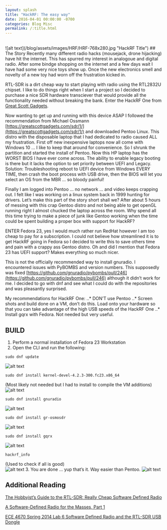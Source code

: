```yaml
---
layout: splash
title: "HackRF: The easy way"
date: 2016-04-01 00:00:00 -0700
categories: Blog Misc
permalink: /:title.html
---
```

<br />
![alt text](/blog/assets/images/HRF/HRF-768x280.jpg "HackRF Title")
## The Story
Recently many different radio hacks (mousejack, drone hijacking) have hit the internet. This has spurred my interest in analogoue and digital radio. After some bindge shopping on the internet and a few days wait I have had some very nice toys show up. Once the new electronics smell and novelty of a new toy had worn off the frustration kicked in.

RTL-SDR is a dirt cheap way to start playing with radio using the RTL2832U chipset. I like to do things right when I start a project so I decided to purchase a nice SDR hardware transciever that would provide all the functionality needed without breaking the bank. Enter the HackRF One from [Great Scott Gadgets](https://greatscottgadgets.com/hackrf/).

Now wanting to get up and running with this device ASAP I followed the recommendation from Michael Ossmann [https://greatscottgadgets.com/sdr/1/](https://greatscottgadgets.com/sdr/1/) and downloaded Pentoo Linux. This distro with the disposable laptop that I had dedicated to radio caused ALL my frustration. First off new inexpensive laptops now all come with Windows 10 … I like to keep that around for convenience. So I shrunk the partition and started the install of Pentoo. Now this HP laptop has the WORST BIOS I have ever come across. The ability to enable legacy booting is there but it lacks the option to set priority between UEFI and Legacy. Solution: Troubleshooting reboot to UEFI device from Windows EVERY TIME, then crash the boot process with USB drive, then the BIOS will let you select an OS from the MBR … so bloody painful!

Finally I am logged into Pentoo … no network … and video keeps crapping out. I felt like I was working on a linux system back in 1999 hunting for drivers. Let’s make this part of the story short shall we? After about 5 hours of messing with this crap Gentoo distro and not being able to get openGL running right I almost chucked the laptop across the room. Why spend all this time trying to make a piece of junk like Gentoo working when the time could be spent building a proper box with support for HackRF?

ENTER Fedora 23, yes I would much rather run RedHat however I am too cheap to pay for a subscription. I could not believe how streamlined it is to get HackRF going in Fedora so I decided to write this to save others time and pain with a crappy ass Gentoo distro. Oh and did I mention that Fedora 23 has UEFI support? Makes everything so much nicer.

This is not the officially recommended way to install gnuradio. I encountered issues with PyBOMBS and version numbers. This supposedly was fixed [https://github.com/gnuradio/pybombs/pull/246](https://github.com/gnuradio/pybombs/pull/246) although it didn’t work for me. I decided to go with dnf and see what I could do with the repositories and was pleasantly surprised.

My recommendations for HackRF One:
..* DON’T use Pentoo
..* Screen shots and build done on a VM, don’t do this. Load onto your hardware so that you can take advantage of the high USB speeds of the HackRF One
..* Install gqrx with Fedora. Not needed but very useful.

## BUILD

1. Perform a normal installation of Fedora 23 Workstation
2. Open the CLI and run the following:
```
sudo dnf update
```
![alt text](/blog/assets/images/HRF/hrf-01.png "hrf-01")
```
sudo dnf install kernel-devel-4.2.3-300.fc23.x86_64
```
(Most likely not needed but I had to install to compile the VM additions)
![alt text](/blog/assets/images/HRF/hrf-03.png "hrf-03")
```
sudo dnf install gnuradio
```
![alt text](/blog/assets/images/HRF/hrf-04.png "hrf-04")
```
sudo dnf install gr-osmosdr
```
![alt text](/blog/assets/images/HRF/hrf-05.png "hrf-05")
```
sudo dnf install gqrx
```
![alt text](/blog/assets/images/HRF/hrf-06.png "hrf-06")
```
hackrf_info
```
(Used to check if all is good)<br />
![alt text](/blog/assets/images/HRF/hrf-07.png "hrf-07")
3. You are done … yup that’s it. Way easier than Pentoo.
![alt text](/blog/assets/images/HRF/hrf-08.png "hrf-08")

## Additional Reading

[The Hobbyist’s Guide to the RTL-SDR: Really Cheap Software Defined Radio](http://www.amazon.com/The-Hobbyists-Guide-RTL-SDR-Software-ebook/dp/B00KCDF1QI)

[A Software-Defined Radio for the Masses, Part 1](http://www.arrl.org/files/file/Technology/tis/info/pdf/020708qex013.pdf)

[ECE 4670 Spring 2014 Lab 6 Software Defined Radio and the RTL-SDR USB Dongle](http://www.eas.uccs.edu/~mwickert/ece4670/lecture_notes/Lab6.pdf)